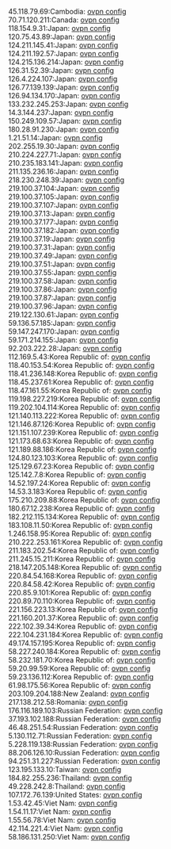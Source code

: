 45.118.79.69:Cambodia: [ovpn config](vpn/45_118_79_69.ovpn)  
70.71.120.211:Canada: [ovpn config](vpn/70_71_120_211.ovpn)  
118.154.9.31:Japan: [ovpn config](vpn/118_154_9_31.ovpn)  
120.75.43.89:Japan: [ovpn config](vpn/120_75_43_89.ovpn)  
124.211.145.41:Japan: [ovpn config](vpn/124_211_145_41.ovpn)  
124.211.192.57:Japan: [ovpn config](vpn/124_211_192_57.ovpn)  
124.215.136.214:Japan: [ovpn config](vpn/124_215_136_214.ovpn)  
126.31.52.39:Japan: [ovpn config](vpn/126_31_52_39.ovpn)  
126.4.224.107:Japan: [ovpn config](vpn/126_4_224_107.ovpn)  
126.77.139.139:Japan: [ovpn config](vpn/126_77_139_139.ovpn)  
126.94.134.170:Japan: [ovpn config](vpn/126_94_134_170.ovpn)  
133.232.245.253:Japan: [ovpn config](vpn/133_232_245_253.ovpn)  
14.3.144.237:Japan: [ovpn config](vpn/14_3_144_237.ovpn)  
150.249.109.57:Japan: [ovpn config](vpn/150_249_109_57.ovpn)  
180.28.91.230:Japan: [ovpn config](vpn/180_28_91_230.ovpn)  
1.21.51.14:Japan: [ovpn config](vpn/1_21_51_14.ovpn)  
202.255.19.30:Japan: [ovpn config](vpn/202_255_19_30.ovpn)  
210.224.227.71:Japan: [ovpn config](vpn/210_224_227_71.ovpn)  
210.235.183.141:Japan: [ovpn config](vpn/210_235_183_141.ovpn)  
211.135.236.16:Japan: [ovpn config](vpn/211_135_236_16.ovpn)  
218.230.248.39:Japan: [ovpn config](vpn/218_230_248_39.ovpn)  
219.100.37.104:Japan: [ovpn config](vpn/219_100_37_104.ovpn)  
219.100.37.105:Japan: [ovpn config](vpn/219_100_37_105.ovpn)  
219.100.37.107:Japan: [ovpn config](vpn/219_100_37_107.ovpn)  
219.100.37.13:Japan: [ovpn config](vpn/219_100_37_13.ovpn)  
219.100.37.177:Japan: [ovpn config](vpn/219_100_37_177.ovpn)  
219.100.37.182:Japan: [ovpn config](vpn/219_100_37_182.ovpn)  
219.100.37.19:Japan: [ovpn config](vpn/219_100_37_19.ovpn)  
219.100.37.31:Japan: [ovpn config](vpn/219_100_37_31.ovpn)  
219.100.37.49:Japan: [ovpn config](vpn/219_100_37_49.ovpn)  
219.100.37.51:Japan: [ovpn config](vpn/219_100_37_51.ovpn)  
219.100.37.55:Japan: [ovpn config](vpn/219_100_37_55.ovpn)  
219.100.37.58:Japan: [ovpn config](vpn/219_100_37_58.ovpn)  
219.100.37.86:Japan: [ovpn config](vpn/219_100_37_86.ovpn)  
219.100.37.87:Japan: [ovpn config](vpn/219_100_37_87.ovpn)  
219.100.37.96:Japan: [ovpn config](vpn/219_100_37_96.ovpn)  
219.122.130.61:Japan: [ovpn config](vpn/219_122_130_61.ovpn)  
59.136.57.185:Japan: [ovpn config](vpn/59_136_57_185.ovpn)  
59.147.247.170:Japan: [ovpn config](vpn/59_147_247_170.ovpn)  
59.171.214.155:Japan: [ovpn config](vpn/59_171_214_155.ovpn)  
92.203.222.28:Japan: [ovpn config](vpn/92_203_222_28.ovpn)  
112.169.5.43:Korea Republic of: [ovpn config](vpn/112_169_5_43.ovpn)  
118.40.153.54:Korea Republic of: [ovpn config](vpn/118_40_153_54.ovpn)  
118.41.236.148:Korea Republic of: [ovpn config](vpn/118_41_236_148.ovpn)  
118.45.237.61:Korea Republic of: [ovpn config](vpn/118_45_237_61.ovpn)  
118.47.161.55:Korea Republic of: [ovpn config](vpn/118_47_161_55.ovpn)  
119.198.227.219:Korea Republic of: [ovpn config](vpn/119_198_227_219.ovpn)  
119.202.104.114:Korea Republic of: [ovpn config](vpn/119_202_104_114.ovpn)  
121.140.113.222:Korea Republic of: [ovpn config](vpn/121_140_113_222.ovpn)  
121.146.87.126:Korea Republic of: [ovpn config](vpn/121_146_87_126.ovpn)  
121.151.107.239:Korea Republic of: [ovpn config](vpn/121_151_107_239.ovpn)  
121.173.68.63:Korea Republic of: [ovpn config](vpn/121_173_68_63.ovpn)  
121.189.88.186:Korea Republic of: [ovpn config](vpn/121_189_88_186.ovpn)  
124.80.123.103:Korea Republic of: [ovpn config](vpn/124_80_123_103.ovpn)  
125.129.67.23:Korea Republic of: [ovpn config](vpn/125_129_67_23.ovpn)  
125.142.7.8:Korea Republic of: [ovpn config](vpn/125_142_7_8.ovpn)  
14.52.197.24:Korea Republic of: [ovpn config](vpn/14_52_197_24.ovpn)  
14.53.3.183:Korea Republic of: [ovpn config](vpn/14_53_3_183.ovpn)  
175.210.209.88:Korea Republic of: [ovpn config](vpn/175_210_209_88.ovpn)  
180.67.12.238:Korea Republic of: [ovpn config](vpn/180_67_12_238.ovpn)  
182.212.115.134:Korea Republic of: [ovpn config](vpn/182_212_115_134.ovpn)  
183.108.11.50:Korea Republic of: [ovpn config](vpn/183_108_11_50.ovpn)  
1.246.158.95:Korea Republic of: [ovpn config](vpn/1_246_158_95.ovpn)  
210.222.253.161:Korea Republic of: [ovpn config](vpn/210_222_253_161.ovpn)  
211.183.202.54:Korea Republic of: [ovpn config](vpn/211_183_202_54.ovpn)  
211.245.15.211:Korea Republic of: [ovpn config](vpn/211_245_15_211.ovpn)  
218.147.205.148:Korea Republic of: [ovpn config](vpn/218_147_205_148.ovpn)  
220.84.54.168:Korea Republic of: [ovpn config](vpn/220_84_54_168.ovpn)  
220.84.58.42:Korea Republic of: [ovpn config](vpn/220_84_58_42.ovpn)  
220.85.9.101:Korea Republic of: [ovpn config](vpn/220_85_9_101.ovpn)  
220.89.70.110:Korea Republic of: [ovpn config](vpn/220_89_70_110.ovpn)  
221.156.223.13:Korea Republic of: [ovpn config](vpn/221_156_223_13.ovpn)  
221.160.201.37:Korea Republic of: [ovpn config](vpn/221_160_201_37.ovpn)  
222.102.39.34:Korea Republic of: [ovpn config](vpn/222_102_39_34.ovpn)  
222.104.231.184:Korea Republic of: [ovpn config](vpn/222_104_231_184.ovpn)  
49.174.157.195:Korea Republic of: [ovpn config](vpn/49_174_157_195.ovpn)  
58.227.240.184:Korea Republic of: [ovpn config](vpn/58_227_240_184.ovpn)  
58.232.181.70:Korea Republic of: [ovpn config](vpn/58_232_181_70.ovpn)  
59.20.99.59:Korea Republic of: [ovpn config](vpn/59_20_99_59.ovpn)  
59.23.136.112:Korea Republic of: [ovpn config](vpn/59_23_136_112.ovpn)  
61.98.175.56:Korea Republic of: [ovpn config](vpn/61_98_175_56.ovpn)  
203.109.204.188:New Zealand: [ovpn config](vpn/203_109_204_188.ovpn)  
217.138.212.58:Romania: [ovpn config](vpn/217_138_212_58.ovpn)  
176.116.189.103:Russian Federation: [ovpn config](vpn/176_116_189_103.ovpn)  
37.193.102.188:Russian Federation: [ovpn config](vpn/37_193_102_188.ovpn)  
46.48.251.54:Russian Federation: [ovpn config](vpn/46_48_251_54.ovpn)  
5.130.112.71:Russian Federation: [ovpn config](vpn/5_130_112_71.ovpn)  
5.228.119.138:Russian Federation: [ovpn config](vpn/5_228_119_138.ovpn)  
88.206.126.10:Russian Federation: [ovpn config](vpn/88_206_126_10.ovpn)  
94.251.31.227:Russian Federation: [ovpn config](vpn/94_251_31_227.ovpn)  
123.195.133.10:Taiwan: [ovpn config](vpn/123_195_133_10.ovpn)  
184.82.255.236:Thailand: [ovpn config](vpn/184_82_255_236.ovpn)  
49.228.242.8:Thailand: [ovpn config](vpn/49_228_242_8.ovpn)  
107.172.76.139:United States: [ovpn config](vpn/107_172_76_139.ovpn)  
1.53.42.45:Viet Nam: [ovpn config](vpn/1_53_42_45.ovpn)  
1.54.11.17:Viet Nam: [ovpn config](vpn/1_54_11_17.ovpn)  
1.55.56.78:Viet Nam: [ovpn config](vpn/1_55_56_78.ovpn)  
42.114.221.4:Viet Nam: [ovpn config](vpn/42_114_221_4.ovpn)  
58.186.131.250:Viet Nam: [ovpn config](vpn/58_186_131_250.ovpn)  
